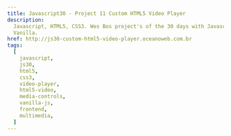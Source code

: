 ```yaml
---
title: Javascript30 - Project 11 Custom HTML5 Video Player
description:
  Javascript, HTML5, CSS3. Wes Bos project's of the 30 days with Javascript
  Vanilla.
href: http://js30-custom-html5-video-player.oceanoweb.com.br
tags:
  [
    javascript,
    js30,
    html5,
    css3,
    video-player,
    html5-video,
    media-controls,
    vanilla-js,
    frontend,
    multimedia,
  ]
---
```

